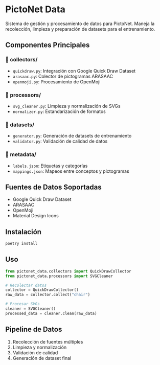 # PictoNet Data

Sistema de gestión y procesamiento de datos para PictoNet. Maneja la recolección, limpieza y preparación de datasets para el entrenamiento.

## Componentes Principales

### 📁 collectors/
- `quickdraw.py`: Integración con Google Quick Draw Dataset
- `arasaac.py`: Colector de pictogramas ARASAAC
- `openmoji.py`: Procesamiento de OpenMoji

### 📁 processors/
- `svg_cleaner.py`: Limpieza y normalización de SVGs
- `normalizer.py`: Estandarización de formatos

### 📁 datasets/
- `generator.py`: Generación de datasets de entrenamiento
- `validator.py`: Validación de calidad de datos

### 📁 metadata/
- `labels.json`: Etiquetas y categorías
- `mappings.json`: Mapeos entre conceptos y pictogramas

## Fuentes de Datos Soportadas

- Google Quick Draw Dataset
- ARASAAC
- OpenMoji
- Material Design Icons

## Instalación

```bash
poetry install
```

## Uso

```python
from pictonet_data.collectors import QuickDrawCollector
from pictonet_data.processors import SVGCleaner

# Recolectar datos
collector = QuickDrawCollector()
raw_data = collector.collect("chair")

# Procesar SVGs
cleaner = SVGCleaner()
processed_data = cleaner.clean(raw_data)
```

## Pipeline de Datos

1. Recolección de fuentes múltiples
2. Limpieza y normalización
3. Validación de calidad
4. Generación de dataset final